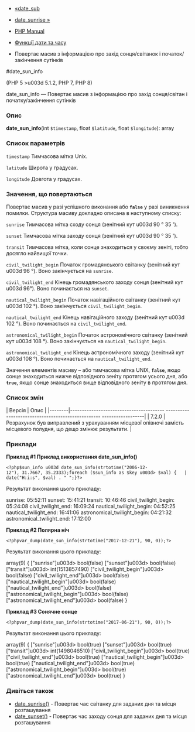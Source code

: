 - [«date_sub](function.date-sub.md)
- [date_sunrise »](function.date-sunrise.md)

- [PHP Manual](index.md)
- [Функції дати та часу](ref.datetime.md)
- Повертає масив з інформацією про захід сонця/світанок і початок/закінчення
сутінків

#date_sun_info

(PHP 5 \>u003d 5.1.2, PHP 7, PHP 8)

date_sun_info — Повертає масив з інформацією про захід сонця/світан і
початку/закінчення сутінків

### Опис

**date_sun_info**(int `$timestamp`, float `$latitude`, float
`$longitude`): array

### Список параметрів

`timestamp`
Тимчасова мітка Unix.

`latitude`
Широта у градусах.

`longitude`
Довгота у градусах.

### Значення, що повертаються

Повертає масив у разі успішного виконання або **`false`** у разі
виникнення помилки. Структура масиву докладно описана в наступному
списку:

`sunrise`
Тимчасова мітка сходу сонця (зенітний кут u003d 90 ° 35 ').

`sunset`
Тимчасова мітка заходу сонця (зенітний кут u003d 90 ° 35 ').

`transit`
Тимчасова мітка, коли сонце знаходиться у своєму зеніті, тобто досягло
найвищої точки.

`civil_twilight_begin`
Початок громадянського світанку (зенітний кут u003d 96 °). Воно закінчується на
`sunrise`.

`civil_twilight_end`
Кінець громадянського заходу сонця (зенітний кут u003d 96°). Воно починається на
`sunset`.

`nautical_twilight_begin`
Початок навігаційного світанку (зенітний кут u003d 102 °). Воно закінчується
`civil_twilight_begin`.

`nautical_twilight_end`
Кінець навігаційного заходу (зенітний кут u003d 102 °). Воно починається на
`civil_twilight_end`.

`astronomical_twilight_begin`
Початок астрономічного світанку (зенітний кут u003d 108 °). Воно
закінчується на `nautical_twilight_begin`.

`astronomical_twilight_end`
Кінець астрономічного заходу (зенітний кут u003d 108 °). Воно починається на
`nautical_twilight_end`.

Значення елементів масиву – або тимчасова мітка UNIX, **`false`**,
якщо сонце знаходиться нижче відповідного зеніту протягом усього дня,
або **`true`**, якщо сонце знаходиться вище відповідного зеніту в
протягом дня.

### Список змін

| Версія | Опис |
|--------|---------------------------------------- -------------------------------------------------- ------------------|
| 7.2.0 | Розрахунок був виправлений з урахуванням місцевої опівночі замість місцевого полудня, що дещо змінює результати. |

### Приклади

**Приклад #1 Приклад використання **date_sun_info()****

` <?php$sun_info u003d date_sun_info(strtotime("2006-12-12"), 31.7667, 35.2333);foreach ($sun_info as $key u003d> $val) {   | date("H:i:s", $val) . "
";}?> `

Результат виконання цього прикладу:

sunrise: 05:52:11
sunset: 15:41:21
transit: 10:46:46
civil_twilight_begin: 05:24:08
civil_twilight_end: 16:09:24
nautical_twilight_begin: 04:52:25
nautical_twilight_end: 16:41:06
astronomical_twilight_begin: 04:21:32
astronomical_twilight_end: 17:12:00

**Приклад #2 Полярна ніч**

` <?phpvar_dump(date_sun_info(strtotime("2017-12-21"), 90, 0));?> `

Результат виконання цього прикладу:

array(9) {
["sunrise"]u003d>
bool(false)
["sunset"]u003d>
bool(false)
["transit"]u003d>
int(1513857490)
["civil_twilight_begin"]u003d>
bool(false)
["civil_twilight_end"]u003d>
bool(false)
["nautical_twilight_begin"]u003d>
bool(false)
["nautical_twilight_end"]u003d>
bool(false)
["astronomical_twilight_begin"]u003d>
bool(false)
["astronomical_twilight_end"]u003d>
bool(false)
}

**Приклад #3 Сонячне сонце**

` <?phpvar_dump(date_sun_info(strtotime("2017-06-21"), 90, 0));?> `

Результат виконання цього прикладу:

array(9) {
["sunrise"]u003d>
bool(true)
["sunset"]u003d>
bool(true)
["transit"]u003d>
int(1498046510)
["civil_twilight_begin"]u003d>
bool(true)
["civil_twilight_end"]u003d>
bool(true)
["nautical_twilight_begin"]u003d>
bool(true)
["nautical_twilight_end"]u003d>
bool(true)
["astronomical_twilight_begin"]u003d>
bool(true)
["astronomical_twilight_end"]u003d>
bool(true)
}

### Дивіться також

- [date_sunrise()](function.date-sunrise.md) - Повертає час
світанку для заданих дня та місця розташування
- [date_sunset()](function.date-sunset.md) - Повертає час заходу
сонця для заданих дня та місця розташування
